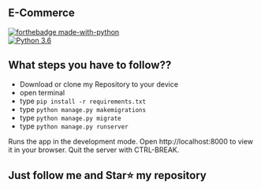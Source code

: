 ## E-Commerce
[![forthebadge made-with-python](http://ForTheBadge.com/images/badges/made-with-python.svg)](https://www.python.org/)  
[![Python 3.6](https://img.shields.io/badge/python-3.6-blue.svg)](https://www.python.org/downloads/release/python-360/) 

## What steps you have to follow??
- Download or clone my Repository to your device
- open terminal
- type `pip install -r requirements.txt`
- type `python manage.py makemigrations`
- type `python manage.py migrate`
- type `python manage.py runserver`

Runs the app in the development mode.
Open http://localhost:8000 to view it in your browser.
Quit the server with CTRL-BREAK.    


## Just follow me and Star⭐ my repository

